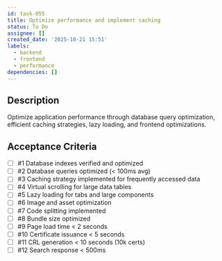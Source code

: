 ```yaml
---
id: task-055
title: Optimize performance and implement caching
status: To Do
assignee: []
created_date: '2025-10-21 15:51'
labels:
  - backend
  - frontend
  - performance
dependencies: []
---
```


## Description

<!-- SECTION:DESCRIPTION:BEGIN -->
Optimize application performance through database query optimization, efficient caching strategies, lazy loading, and frontend optimizations.
<!-- SECTION:DESCRIPTION:END -->

## Acceptance Criteria
<!-- AC:BEGIN -->
- [ ] #1 Database indexes verified and optimized
- [ ] #2 Database queries optimized (< 100ms avg)
- [ ] #3 Caching strategy implemented for frequently accessed data
- [ ] #4 Virtual scrolling for large data tables
- [ ] #5 Lazy loading for tabs and large components
- [ ] #6 Image and asset optimization
- [ ] #7 Code splitting implemented
- [ ] #8 Bundle size optimized
- [ ] #9 Page load time < 2 seconds
- [ ] #10 Certificate issuance < 5 seconds
- [ ] #11 CRL generation < 10 seconds (10k certs)
- [ ] #12 Search response < 500ms
<!-- AC:END -->
